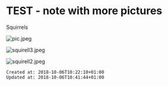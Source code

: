 # TEST - note with more pictures

Squirrels

![pic.jpeg](./_resources/test_-_note_with_more_pictures.resources/pic.jpeg)

![squirell3.jpeg](./_resources/test_-_note_with_more_pictures.resources/squirell3.jpeg)

![squirell2.jpeg](./_resources/test_-_note_with_more_pictures.resources/squirell2.jpeg)

    Created at: 2018-10-06T10:22:10+01:00
    Updated at: 2018-10-06T10:41:44+01:00

